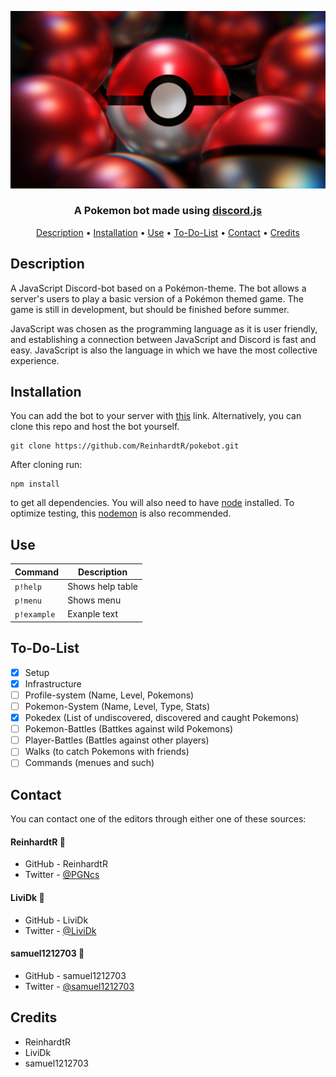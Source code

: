 ![alt text](https://github.com/ReinhardtR/pokebot/blob/b9fc8265ac23800904bd086380280ee75e15576d/images/PokemonHeaderImage.png?raw=true)

<h3 align=center>A Pokemon bot made using <a href=https://github.com/discordjs/discord.js>discord.js</a></h3>

<p align="center">
  <a href="#description">Description</a> •
  <a href="#installation">Installation</a> •
  <a href="#use">Use</a> •
  <a href="#to-do-list">To-Do-List</a> •
  <a href="#contact">Contact</a> •
  <a href="#credits">Credits</a>
</p>

## Description
A JavaScript Discord-bot based on a Pokémon-theme. The bot allows a server's users to play a basic version of a Pokémon themed game. The game is still in development, but should be finished before summer. 

JavaScript was chosen as the programming language as it is user friendly, and establishing a connection between JavaScript and Discord is fast and easy. JavaScript is also the language in which we have the most collective experience.

## Installation
You can add the bot to your server with [this](https://discord.com/api/oauth2/authorize?client_id=820940340239794176&permissions=0&scope=bot) link. Alternatively, you can clone this repo and host the bot yourself.
```
git clone https://github.com/ReinhardtR/pokebot.git
```
After cloning run:
```
npm install
```
to get all dependencies. You will also need to have [node](https://nodejs.org/en/) installed. To optimize testing, this [nodemon](https://www.npmjs.com/package/nodemon) is also recommended.

## Use
| Command | Description |
| --- | --- |
| `p!help` | Shows help table |
| `p!menu` | Shows menu |
| `p!example` | Exanple text |

## To-Do-List
- [x] Setup
- [x] Infrastructure
- [ ] Profile-system (Name, Level, Pokemons)
- [ ] Pokemon-System (Name, Level, Type, Stats)
- [x] Pokedex (List of undiscovered, discovered and caught Pokemons)
- [ ] Pokemon-Battles (Battkes against wild Pokemons)
- [ ] Player-Battles (Battles against other players)
- [ ] Walks (to catch Pokemons with friends)
- [ ] Commands (menues and such)

## Contact
You can contact one of the editors through either one of these sources:
#### ReinhardtR 🐧
* GitHub - ReinhardtR
* Twitter - [@PGNcs](https://twitter.com/PGNcs)
#### LiviDk 🐶
* GitHub - LiviDk 
* Twitter - [@LiviDk](https://twitter.com/LiviDk)
#### samuel1212703 🐒
* GitHub - samuel1212703
* Twitter - [@samuel1212703](https://twitter.com/samuel1212703)

## Credits
* ReinhardtR
* LiviDk
* samuel1212703
